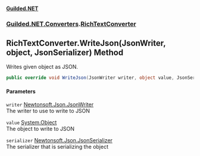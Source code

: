 
#### [Guilded.NET](index 'index')
### [Guilded.NET.Converters](index#Guilded_NET_Converters 'Guilded.NET.Converters').[RichTextConverter](RichTextConverter 'Guilded.NET.Converters.RichTextConverter')
## RichTextConverter.WriteJson(JsonWriter, object, JsonSerializer) Method
Writes given object as JSON.  
```csharp
public override void WriteJson(JsonWriter writer, object value, JsonSerializer serializer);
```

#### Parameters
<a name='Guilded_NET_Converters_RichTextConverter_WriteJson(JsonWriter_object_JsonSerializer)_writer'></a>
`writer` [Newtonsoft.Json.JsonWriter](https://docs.microsoft.com/en-us/dotnet/api/Newtonsoft.Json.JsonWriter 'Newtonsoft.Json.JsonWriter')  
The writer to use to write to JSON
  
<a name='Guilded_NET_Converters_RichTextConverter_WriteJson(JsonWriter_object_JsonSerializer)_value'></a>
`value` [System.Object](https://docs.microsoft.com/en-us/dotnet/api/System.Object 'System.Object')  
The object to write to JSON
  
<a name='Guilded_NET_Converters_RichTextConverter_WriteJson(JsonWriter_object_JsonSerializer)_serializer'></a>
`serializer` [Newtonsoft.Json.JsonSerializer](https://docs.microsoft.com/en-us/dotnet/api/Newtonsoft.Json.JsonSerializer 'Newtonsoft.Json.JsonSerializer')  
The serializer that is serializing the object
  
